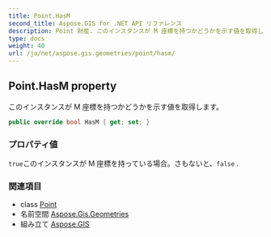 ```yaml
---
title: Point.HasM
second_title: Aspose.GIS for .NET API リファレンス
description: Point 財産. このインスタンスが M 座標を持つかどうかを示す値を取得します
type: docs
weight: 40
url: /ja/net/aspose.gis.geometries/point/hasm/
---
```

## Point.HasM property

このインスタンスが M 座標を持つかどうかを示す値を取得します。

```csharp
public override bool HasM { get; set; }
```

### プロパティ値

`true`このインスタンスが M 座標を持っている場合。さもないと、`false` .

### 関連項目

* class [Point](../)
* 名前空間 [Aspose.Gis.Geometries](../../point/)
* 組み立て [Aspose.GIS](../../../)



